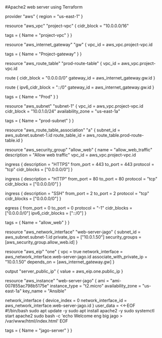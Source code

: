 #Apache2 web server using Terraform

provider "aws" {
  region = "us-east-1"
}

resource "aws_vpc" "project-vpc" {
  cidr_block = "10.0.0.0/16"

  tags = {
    Name = "project-vpc"
  }
}

resource "aws_internet_gateway" "gw" {
  vpc_id = aws_vpc.project-vpc.id

  tags = {
    Name = "Project-gateway"
  }
}

resource "aws_route_table" "prod-route-table" {
   vpc_id = aws_vpc.project-vpc.id

   route {
     cidr_block = "0.0.0.0/0"
     gateway_id = aws_internet_gateway.gw.id
   }

   route {
     ipv6_cidr_block = "::/0"
     gateway_id      = aws_internet_gateway.gw.id
   }

   tags = {
     Name = "Prod"
   }
 }


 resource "aws_subnet" "subnet-1" {
   vpc_id            = aws_vpc.project-vpc.id
   cidr_block        = "10.0.1.0/24"
   availability_zone = "us-east-1a"

   tags = {
     Name = "prod-subnet"
   }
}
 
 resource "aws_route_table_association" "a" {
  subnet_id      = aws_subnet.subnet-1.id
  route_table_id = aws_route_table.prod-route-table.id
}

resource "aws_security_group" "allow_web"  {
  name        = "allow_web_traffic"
  description = "Allow web traffic"
  vpc_id      = aws_vpc.project-vpc.id

  ingress  {
    description = "HTTPS"
    from_port   = 443
    to_port     = 443
    protocol    = "tcp"
    cidr_blocks = ["0.0.0.0/0"]
  }

  ingress  {
    description = "HTTP"
    from_port   = 80
    to_port     = 80
    protocol    = "tcp"
    cidr_blocks = ["0.0.0.0/0"]
  }

  ingress {
    description = "SSH"
    from_port   = 2
    to_port     = 2
    protocol    = "tcp"
    cidr_blocks = ["0.0.0.0/0"]
  }

  egress {
    from_port       = 0
    to_port         = 0
    protocol        = "-1"
    cidr_blocks     = ["0.0.0.0/0"]
    ipv6_cidr_blocks = ["::/0"]
  }

  tags = {
    Name = "allow_web"
  }
}

resource "aws_network_interface" "web-server-jago" {
  subnet_id       = aws_subnet.subnet-1.id
  private_ips     = ["10.0.1.50"]
  security_groups = [aws_security_group.allow_web.id]
}

resource "aws_eip" "one" {
  vpc                       = true
  network_interface         = aws_network_interface.web-server-jago.id
  associate_with_private_ip = "10.0.1.50"
  depends_on                =  [aws_internet_gateway.gw]
}

output "server_public_ip" {
value  = aws_eip.one.public_ip
}

resource "aws_instance" "web-server-jago" {
  ami = "ami-007855ac798b5175e"
  instance_type = "t2.micro"
  availability_zone = "us-east-1a"
  key_name = "Ansible"

  network_interface {
    device_index = 0
    network_interface_id = aws_network_interface.web-server-jago.id
}
    user_data = <<-EOF
                 #!/bin/bash
                 sudo apt update -y
                 sudo apt install apache2 -y
                 sudo systemctl start apache2
                 sudo bash -c 'echo Welcome eng big jago > /var/www/html/index.html'
                 EOF
  
  tags = {
    Name = "jago-server"
  }
}
